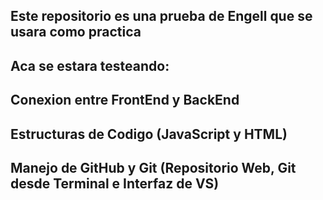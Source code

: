 ## Este repositorio es una prueba de Engell que se usara como practica
## Aca se estara testeando:
##      Conexion entre FrontEnd y BackEnd
##      Estructuras de Codigo (JavaScript y HTML)
##      Manejo de GitHub y Git (Repositorio Web, Git desde Terminal e Interfaz de VS)
